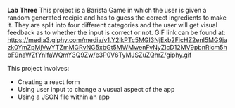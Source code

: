 **Lab Three**
This project is a Barista Game in which the user is given a random generated recipie and has to guess the correct ingredients to make it. They are split into four different categories and the user will get visual feedback as to whether the input is correct or not.
GIF link can be found at: https://media3.giphy.com/media/v1.Y2lkPTc5MGI3NjExb2FicHZ2enI5MG9jazk0YmZpMjVwYTZmMGRvNG5xbGt5MWMwenFvNyZlcD12MV9pbnRlcm5hbF9naWZfYnlfaWQmY3Q9Zw/e3P0V6TyMJSZuZQhrZ/giphy.gif

This project involves:
* Creating a react form
* Using user input to change a vusual aspect of the app
* Using a JSON file within an app
  
